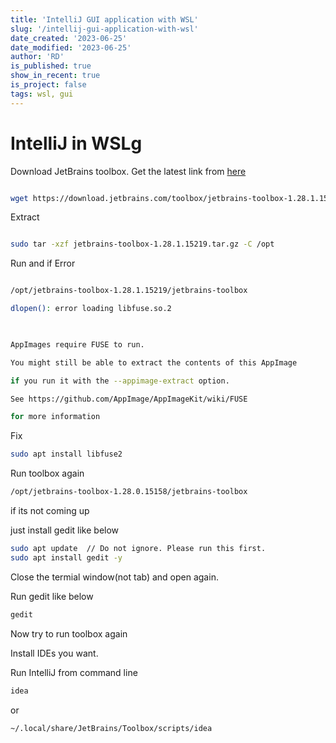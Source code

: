 ```yaml
---
title: 'IntelliJ GUI application with WSL'
slug: '/intellij-gui-application-with-wsl'
date_created: '2023-06-25'
date_modified: '2023-06-25'
author: 'RD'
is_published: true
show_in_recent: true
is_project: false
tags: wsl, gui
---
```



# IntelliJ in WSLg 

Download JetBrains toolbox. Get the latest link from [here](https://www.jetbrains.com/toolbox-app/download/download-thanks.html?platform=linux)

 

```bash

wget https://download.jetbrains.com/toolbox/jetbrains-toolbox-1.28.1.15219.tar.gz

```

Extract


```bash

sudo tar -xzf jetbrains-toolbox-1.28.1.15219.tar.gz -C /opt

```
Run and if Error

```bash

/opt/jetbrains-toolbox-1.28.1.15219/jetbrains-toolbox

dlopen(): error loading libfuse.so.2

 

AppImages require FUSE to run.

You might still be able to extract the contents of this AppImage

if you run it with the --appimage-extract option.

See https://github.com/AppImage/AppImageKit/wiki/FUSE

for more information
```

Fix

```bash
sudo apt install libfuse2
```
Run toolbox again

```bash
/opt/jetbrains-toolbox-1.28.0.15158/jetbrains-toolbox
```

if its not coming up

just install gedit like below

```bash
sudo apt update  // Do not ignore. Please run this first.
sudo apt install gedit -y
```

Close the termial window(not tab) and open again.

Run gedit like below

```bash
gedit
```

Now try to run toolbox again

Install IDEs you want.

Run IntelliJ from command line

```bash
idea
```
or

```bash
~/.local/share/JetBrains/Toolbox/scripts/idea
```